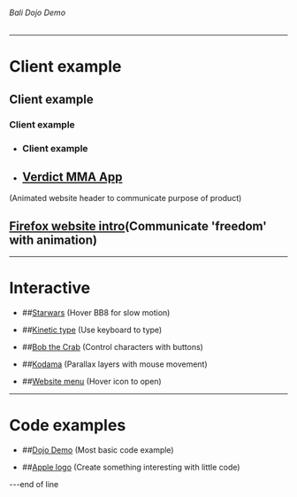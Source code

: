 ###### Bali Dojo Demo



---

# Client example
## Client example
### Client example
+ ### Client example

+ ## [Verdict MMA App](https://nerdmanship.github.io/_verdict-module/dist/)
(Animated website header to communicate purpose of product)

## [Firefox website intro](http://s.codepen.io/nerdmanship/debug/rrrajP)(Communicate 'freedom' with animation)

---

# Interactive

+ ##[Starwars](https://nerdmanship.github.io/bb8/dist/)
(Hover BB8 for slow motion)

+ ##[Kinetic type](http://s.codepen.io/nerdmanship/debug/WGzGVy)
(Use keyboard to type)

+ ##[Bob the Crab](http://s.codepen.io/nerdmanship/debug/YqdgvG)
(Control characters with buttons)

+ ##[Kodama](https://nerdmanship.github.io/kodamaProject/dist/)
(Parallax layers with mouse movement)

+ ##[Website menu](http://s.codepen.io/nerdmanship/debug/YNEggb)
(Hover icon to open)

---

# Code examples

+ ##[Dojo Demo](http://codepen.io/nerdmanship/pen/19badb721dffaf9f23fbeda94b51bbf5)
(Most basic code example)

+ ##[Apple logo](http://codepen.io/nerdmanship/pen/0b7b885593b753fcdb2e7ffaec9bfe0a/)
(Create something interesting with little code)


---end of line